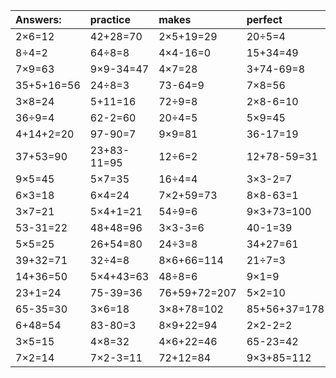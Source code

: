 | Answers: | practice | makes | perfect | ! |
| :--- | :--- | :--- | :--- | :--- |
| 2×6=12 | 42+28=70 | 2×5+19=29 | 20÷5=4 | 77-18=59 | 
| 8÷4=2 | 64÷8=8 | 4×4-16=0 | 15+34=49 | 83+14=97 | 
| 7×9=63 | 9×9-34=47 | 4×7=28 | 3+74-69=8 | 29+4=33 | 
| 35+5+16=56 | 24÷8=3 | 73-64=9 | 7×8=56 | 94-12=82 | 
| 3×8=24 | 5+11=16 | 72÷9=8 | 2×8-6=10 | 5÷1=5 | 
| 36÷9=4 | 62-2=60 | 20÷4=5 | 5×9=45 | 3+96-45=54 | 
| 4+14+2=20 | 97-90=7 | 9×9=81 | 36-17=19 | 23+9+41=73 | 
| 37+53=90 | 23+83-11=95 | 12÷6=2 | 12+78-59=31 | 47-31=16 | 
| 9×5=45 | 5×7=35 | 16÷4=4 | 3×3-2=7 | 58+3+98=159 | 
| 6×3=18 | 6×4=24 | 7×2+59=73 | 8×8-63=1 | 37-27=10 | 
| 3×7=21 | 5×4+1=21 | 54÷9=6 | 9×3+73=100 | 51-31=20 | 
| 53-31=22 | 48+48=96 | 3×3-3=6 | 40-1=39 | 41-7=34 | 
| 5×5=25 | 26+54=80 | 24÷3=8 | 34+27=61 | 31+54=85 | 
| 39+32=71 | 32÷4=8 | 8×6+66=114 | 21÷7=3 | 5×1=5 | 
| 14+36=50 | 5×4+43=63 | 48÷8=6 | 9×1=9 | 93-81=12 | 
| 23+1=24 | 75-39=36 | 76+59+72=207 | 5×2=10 | 68-18=50 | 
| 65-35=30 | 3×6=18 | 3×8+78=102 | 85+56+37=178 | 3×1=3 | 
| 6+48=54 | 83-80=3 | 8×9+22=94 | 2×2-2=2 | 16÷8=2 | 
| 3×5=15 | 4×8=32 | 4×6+22=46 | 65-23=42 | 45+43=88 | 
| 7×2=14 | 7×2-3=11 | 72+12=84 | 9×3+85=112 | 48+37+63=148 | 
